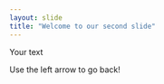 ```yaml
---
layout: slide
title: "Welcome to our second slide"
---
```


Your text

Use the left arrow to go back!
